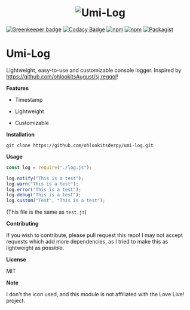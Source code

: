 <h1 align="center">
<img src="https://78.media.tumblr.com/411b7df1ecbbd44c7db811c2d7776e8c/tumblr_olim3aaQ2S1ubcx5fo1_250.png" alt="Umi-Log">
</h1>

[![Greenkeeper badge](https://badges.greenkeeper.io/ohlookitsderpy/umi-log.svg)](https://greenkeeper.io/)
[![Codacy Badge](https://api.codacy.com/project/badge/Grade/a3d22b9e6c0c4b4c86271e65858dbd51)](https://www.codacy.com/app/ohlookitsderpy/umi-log?utm_source=github.com&amp;utm_medium=referral&amp;utm_content=ohlookitsderpy/umi-log&amp;utm_campaign=Badge_Grade)
[![npm](https://img.shields.io/npm/dt/express.svg)](https://www.npmjs.com/package/umi-log)
[![npm](https://img.shields.io/npm/v/npm.svg)](https://www.npmjs.com/package/umi-log)
[![Packagist](https://img.shields.io/packagist/l/doctrine/orm.svg)](https://www.npmjs.com/package/umi-log)

# Umi-Log

Lightweight, easy-to-use and customizable console logger. Inspired by https://github.com/ohlookitsAugust/sj.reggol!

**Features**

* Timestamp

* Lightweight

* Customizable

**Installation**

``git clone https://github.com/ohlookitsderpy/umi-log.git``

**Usage**
```js
const log = require("./log.js");

log.notify("This is a test");
log.warn("This is a test");
log.error("This is a test");
log.debug("This is a test");
log.custom("Test", "This is a test");
```
(This file is the same as ``test.js``)

**Contributing**

If you wish to contribute, please pull request this repo! I may not accept requests which add more dependencies, as I tried to make this as lightweight as possible.

**License**

MIT

**Note**

I don't the icon used, and this module is not affiliated with the Love Live! project.
